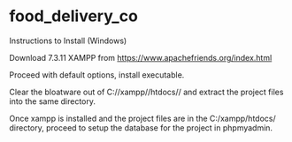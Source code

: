 # food_delivery_co

Instructions to Install (Windows)

Download 7.3.11 XAMPP from https://www.apachefriends.org/index.html

Proceed with default options, install executable. 

Clear the bloatware out of C://xampp//htdocs// and extract the project files into the same directory.

Once xampp is installed and the project files are in the C:/xampp/htdocs/ directory, proceed to setup
the database for the project in phpmyadmin.



